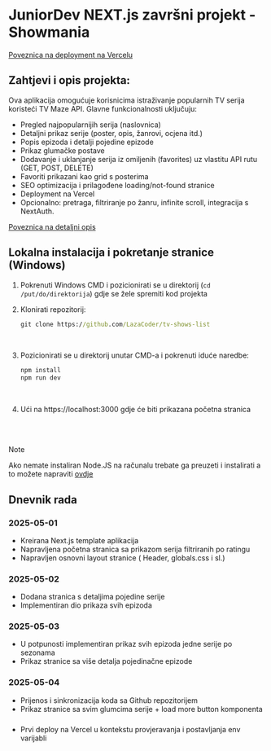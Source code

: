 # JuniorDev NEXT.js završni projekt - Showmania

[Poveznica na deployment na Vercelu](https://tv-shows-list.vercel.app/)

## Zahtjevi i opis projekta:

Ova aplikacija omogućuje korisnicima istraživanje popularnih TV serija koristeći TV Maze API. Glavne funkcionalnosti uključuju:

- Pregled najpopularnijih serija (naslovnica)
- Detaljni prikaz serije (poster, opis, žanrovi, ocjena itd.)
- Popis epizoda i detalji pojedine epizode
- Prikaz glumačke postave
- Dodavanje i uklanjanje serija iz omiljenih (favorites) uz vlastitu API rutu (GET, POST, DELETE)
- Favoriti prikazani kao grid s posterima
- SEO optimizacija i prilagođene loading/not-found stranice
- Deployment na Vercel
- Opcionalno: pretraga, filtriranje po žanru, infinite scroll, integracija s NextAuth.

[Poveznica na detaljni opis](https://edit-react-docs.vercel.app/next_03/zadatak)

## Lokalna instalacija i pokretanje stranice (Windows)

1. Pokrenuti Windows CMD i pozicionirati se u direktorij (`cd /put/do/direktorija`) gdje se žele spremiti kod projekta <br>
2. Klonirati repozitorij:

   ```cmd
   git clone https://github.com/LazaCoder/tv-shows-list
   ```

   <br>

3. Pozicionirati se u direktorij unutar CMD-a i pokrenuti iduće naredbe:
   ```cmd
   npm install
   npm run dev
   ```
   <br>
4. Ući na https://localhost:3000 gdje će biti prikazana početna stranica

<br><br>

> [!NOTE]
> Ako nemate instaliran Node.JS na računalu trebate ga preuzeti i instalirati a to možete napraviti [ovdje](https://nodejs.org/en)

## Dnevnik rada

### 2025-05-01

- Kreirana Next.js template aplikacija
- Napravljena početna stranica sa prikazom serija filtriranih po ratingu
- Napravljen osnovni layout stranice ( Header, globals.css i sl.)

### 2025-05-02

- Dodana stranica s detaljima pojedine serije
- Implementiran dio prikaza svih epizoda

### 2025-05-03

- U potpunosti implementiran prikaz svih epizoda jedne serije po sezonama
- Prikaz stranice sa više detalja pojedinačne epizode

### 2025-05-04

- Prijenos i sinkronizacija koda sa Github repozitorijem
- Prikaz stranice sa svim glumcima serije + load more button komponenta

###

- Prvi deploy na Vercel u kontekstu provjeravanja i postavljanja env varijabli
